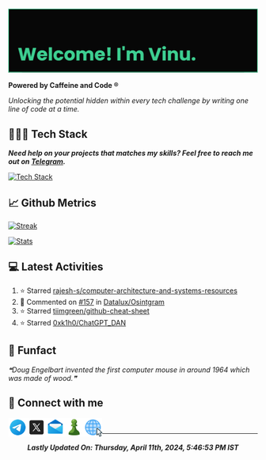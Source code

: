 [![banner](assets/banner.png)](https://vinuxd.github.io)

**Powered by Caffeine and Code ®**

*Unlocking the potential hidden within every tech challenge by writing one line of code at a time.*

## 👨🏻‍💻 Tech Stack

***Need help on your projects that matches my skills?  Feel free to reach me out on [Telegram](https://t.me/VinuXD).***

[![Tech Stack](https://skillicons.dev/icons?i=arduino,autocad,aws,bash,c,devto,firebase,git,github,githubactions,heroku,html,java,linux,md,mongodb,netlify,obsidian,powershell,py,raspberrypi,redhat,redis,regex,spring,supabase,vercel,vscode&theme=dark&perline=8)](https://github.com/VinuXD?tab=repositories)

## 📈 Github Metrics

[![Streak](http://github-readme-streak-stats.herokuapp.com?user=vinuxd&theme=chartreuse-dark&hide_border=false&date_format=j%20M%5B%20Y%5D)](https://vinuxd.github.io)

[![Stats](https://github-readme-stats.vercel.app/api?username=vinuxd&hide=issues&show_icons=true&theme=chartreuse-dark&include_all_commits=true&count_private=true)](https://vinuxd.github.io)

## 💻 Latest Activities

<!--RECENT_ACTIVITY:start-->
1. ⭐ Starred [rajesh-s/computer-architecture-and-systems-resources](https://github.com/rajesh-s/computer-architecture-and-systems-resources)<br>
2. 💬 Commented on [#157](https://github.com/Datalux/Osintgram/issues/157#issuecomment-2046932888) in [Datalux/Osintgram](https://github.com/Datalux/Osintgram)<br>
3. ⭐ Starred [tiimgreen/github-cheat-sheet](https://github.com/tiimgreen/github-cheat-sheet)<br>
4. ⭐ Starred [0xk1h0/ChatGPT_DAN](https://github.com/0xk1h0/ChatGPT_DAN)<br>
<!--RECENT_ACTIVITY:end-->

## 🎨 Funfact

<!--STARTS_HERE_QUOTE_README-->
<i>❝Doug Engelbart invented the first computer mouse in around 1964 which was made of wood.❞</i>
<!--ENDS_HERE_QUOTE_README-->

## 🔗 Connect with me

<!-- Icons downloaded from https://icons8.com> -->

<a href="https://t.me/VinuXD" class="padded"><img align="left" alt="Telegram" width="38px" src="assets/telegram.png" /></a> 

<a href="https://twitter.com/Vinuxde" class="padded"><img align="left" alt="X" width="38px" src="assets/x.png" /></a> 

<a href="mailto:vinuvarsath.s@proton.me" class="padded"><img align="left" alt="Mail" width="38px" src="assets/mail.png" /></a> 

<a href="https://www.chess.com/member/vinuxde" class="padded"><img align="left" alt="Chess.com" width="38px" src="assets/chess.png" /></a> 

<a href="https://vinuxd.github.io" class="padded"><img align="left" alt="Web" width="38px" src="assets/web.png"></a> 

</br>

---

<!--RECENT_ACTIVITY:last_update-->
<h5 align="center">Lastly Updated On: <b>Thursday, April 11th, 2024, 5:46:53 PM IST</b></h5>
<!--RECENT_ACTIVITY:last_update_end-->


<!-- 

## Spotify Playing

[![Spotify](https://spotifyxd.vercel.app/api/spotify?background_color=000000&border_color=00ff7f)](https://open.spotify.com/user/31a2knpxmuez2uo44wigmbqxjapy?si=ORyXsvpDQy6DNbodyG10lA)

-->